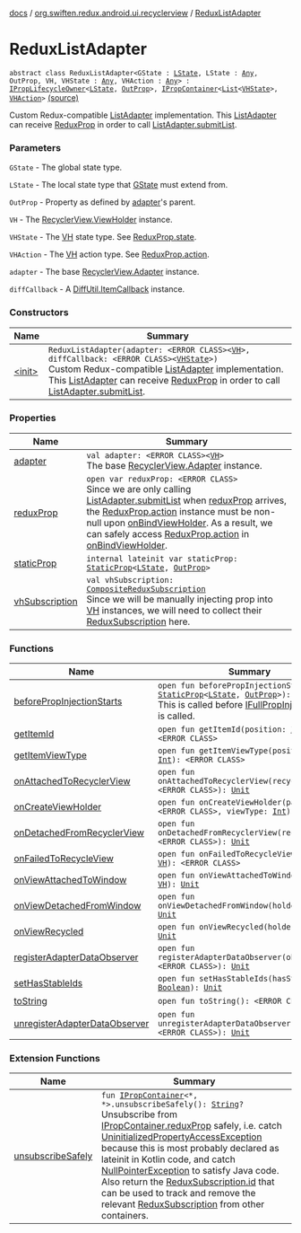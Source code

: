 [docs](../../index.md) / [org.swiften.redux.android.ui.recyclerview](../index.md) / [ReduxListAdapter](./index.md)

# ReduxListAdapter

`abstract class ReduxListAdapter<GState : `[`LState`](index.md#LState)`, LState : `[`Any`](https://kotlinlang.org/api/latest/jvm/stdlib/kotlin/-any/index.html)`, OutProp, VH, VHState : `[`Any`](https://kotlinlang.org/api/latest/jvm/stdlib/kotlin/-any/index.html)`, VHAction : `[`Any`](https://kotlinlang.org/api/latest/jvm/stdlib/kotlin/-any/index.html)`> : `[`IPropLifecycleOwner`](../../org.swiften.redux.ui/-i-prop-lifecycle-owner/index.md)`<`[`LState`](index.md#LState)`, `[`OutProp`](index.md#OutProp)`>, `[`IPropContainer`](../../org.swiften.redux.ui/-i-prop-container/index.md)`<`[`List`](https://kotlinlang.org/api/latest/jvm/stdlib/kotlin.collections/-list/index.html)`<`[`VHState`](index.md#VHState)`>, `[`VHAction`](index.md#VHAction)`>` [(source)](https://github.com/protoman92/KotlinRedux/tree/master/android/android-recyclerview/src/main/java/org/swiften/redux/android/ui/recyclerview/DiffedAdapter.kt#L48)

Custom Redux-compatible [ListAdapter](#) implementation. This [ListAdapter](#) can receive [ReduxProp](../../org.swiften.redux.ui/-redux-prop/index.md)
in order to call [ListAdapter.submitList](#).

### Parameters

`GState` - The global state type.

`LState` - The local state type that [GState](index.md#GState) must extend from.

`OutProp` - Property as defined by [adapter](adapter.md)'s parent.

`VH` - The [RecyclerView.ViewHolder](#) instance.

`VHState` - The [VH](index.md#VH) state type. See [ReduxProp.state](../../org.swiften.redux.ui/-redux-prop/state.md).

`VHAction` - The [VH](index.md#VH) action type. See [ReduxProp.action](../../org.swiften.redux.ui/-redux-prop/action.md).

`adapter` - The base [RecyclerView.Adapter](#) instance.

`diffCallback` - A [DiffUtil.ItemCallback](#) instance.

### Constructors

| Name | Summary |
|---|---|
| [&lt;init&gt;](-init-.md) | `ReduxListAdapter(adapter: <ERROR CLASS><`[`VH`](index.md#VH)`>, diffCallback: <ERROR CLASS><`[`VHState`](index.md#VHState)`>)`<br>Custom Redux-compatible [ListAdapter](#) implementation. This [ListAdapter](#) can receive [ReduxProp](../../org.swiften.redux.ui/-redux-prop/index.md) in order to call [ListAdapter.submitList](#). |

### Properties

| Name | Summary |
|---|---|
| [adapter](adapter.md) | `val adapter: <ERROR CLASS><`[`VH`](index.md#VH)`>`<br>The base [RecyclerView.Adapter](#) instance. |
| [reduxProp](redux-prop.md) | `open var reduxProp: <ERROR CLASS>`<br>Since we are only calling [ListAdapter.submitList](#) when [reduxProp](redux-prop.md) arrives, the [ReduxProp.action](../../org.swiften.redux.ui/-redux-prop/action.md) instance must be non-null upon [onBindViewHolder](#). As a result, we can safely access [ReduxProp.action](../../org.swiften.redux.ui/-redux-prop/action.md) in [onBindViewHolder](#). |
| [staticProp](static-prop.md) | `internal lateinit var staticProp: `[`StaticProp`](../../org.swiften.redux.ui/-static-prop/index.md)`<`[`LState`](index.md#LState)`, `[`OutProp`](index.md#OutProp)`>` |
| [vhSubscription](vh-subscription.md) | `val vhSubscription: `[`CompositeReduxSubscription`](../../org.swiften.redux.core/-composite-redux-subscription/index.md)<br>Since we will be manually injecting prop into [VH](index.md#VH) instances, we will need to collect their [ReduxSubscription](../../org.swiften.redux.core/-redux-subscription/index.md) here. |

### Functions

| Name | Summary |
|---|---|
| [beforePropInjectionStarts](before-prop-injection-starts.md) | `open fun beforePropInjectionStarts(sp: `[`StaticProp`](../../org.swiften.redux.ui/-static-prop/index.md)`<`[`LState`](index.md#LState)`, `[`OutProp`](index.md#OutProp)`>): `[`Unit`](https://kotlinlang.org/api/latest/jvm/stdlib/kotlin/-unit/index.html)<br>This is called before [IFullPropInjector.inject](../../org.swiften.redux.ui/-i-prop-injector/inject.md) is called. |
| [getItemId](get-item-id.md) | `open fun getItemId(position: `[`Int`](https://kotlinlang.org/api/latest/jvm/stdlib/kotlin/-int/index.html)`): <ERROR CLASS>` |
| [getItemViewType](get-item-view-type.md) | `open fun getItemViewType(position: `[`Int`](https://kotlinlang.org/api/latest/jvm/stdlib/kotlin/-int/index.html)`): <ERROR CLASS>` |
| [onAttachedToRecyclerView](on-attached-to-recycler-view.md) | `open fun onAttachedToRecyclerView(recyclerView: <ERROR CLASS>): `[`Unit`](https://kotlinlang.org/api/latest/jvm/stdlib/kotlin/-unit/index.html) |
| [onCreateViewHolder](on-create-view-holder.md) | `open fun onCreateViewHolder(parent: <ERROR CLASS>, viewType: `[`Int`](https://kotlinlang.org/api/latest/jvm/stdlib/kotlin/-int/index.html)`): `[`VH`](index.md#VH) |
| [onDetachedFromRecyclerView](on-detached-from-recycler-view.md) | `open fun onDetachedFromRecyclerView(recyclerView: <ERROR CLASS>): `[`Unit`](https://kotlinlang.org/api/latest/jvm/stdlib/kotlin/-unit/index.html) |
| [onFailedToRecycleView](on-failed-to-recycle-view.md) | `open fun onFailedToRecycleView(holder: `[`VH`](index.md#VH)`): <ERROR CLASS>` |
| [onViewAttachedToWindow](on-view-attached-to-window.md) | `open fun onViewAttachedToWindow(holder: `[`VH`](index.md#VH)`): `[`Unit`](https://kotlinlang.org/api/latest/jvm/stdlib/kotlin/-unit/index.html) |
| [onViewDetachedFromWindow](on-view-detached-from-window.md) | `open fun onViewDetachedFromWindow(holder: `[`VH`](index.md#VH)`): `[`Unit`](https://kotlinlang.org/api/latest/jvm/stdlib/kotlin/-unit/index.html) |
| [onViewRecycled](on-view-recycled.md) | `open fun onViewRecycled(holder: `[`VH`](index.md#VH)`): `[`Unit`](https://kotlinlang.org/api/latest/jvm/stdlib/kotlin/-unit/index.html) |
| [registerAdapterDataObserver](register-adapter-data-observer.md) | `open fun registerAdapterDataObserver(observer: <ERROR CLASS>): `[`Unit`](https://kotlinlang.org/api/latest/jvm/stdlib/kotlin/-unit/index.html) |
| [setHasStableIds](set-has-stable-ids.md) | `open fun setHasStableIds(hasStableIds: `[`Boolean`](https://kotlinlang.org/api/latest/jvm/stdlib/kotlin/-boolean/index.html)`): `[`Unit`](https://kotlinlang.org/api/latest/jvm/stdlib/kotlin/-unit/index.html) |
| [toString](to-string.md) | `open fun toString(): <ERROR CLASS>` |
| [unregisterAdapterDataObserver](unregister-adapter-data-observer.md) | `open fun unregisterAdapterDataObserver(observer: <ERROR CLASS>): `[`Unit`](https://kotlinlang.org/api/latest/jvm/stdlib/kotlin/-unit/index.html) |

### Extension Functions

| Name | Summary |
|---|---|
| [unsubscribeSafely](../../org.swiften.redux.ui/unsubscribe-safely.md) | `fun `[`IPropContainer`](../../org.swiften.redux.ui/-i-prop-container/index.md)`<*, *>.unsubscribeSafely(): `[`String`](https://kotlinlang.org/api/latest/jvm/stdlib/kotlin/-string/index.html)`?`<br>Unsubscribe from [IPropContainer.reduxProp](../../org.swiften.redux.ui/-i-prop-container/redux-prop.md) safely, i.e. catch [UninitializedPropertyAccessException](#) because this is most probably declared as lateinit in Kotlin code, and catch [NullPointerException](http://docs.oracle.com/javase/6/docs/api/java/lang/NullPointerException.html) to satisfy Java code. Also return the [ReduxSubscription.id](../../org.swiften.redux.core/-redux-subscription/id.md) that can be used to track and remove the relevant [ReduxSubscription](../../org.swiften.redux.core/-redux-subscription/index.md) from other containers. |

